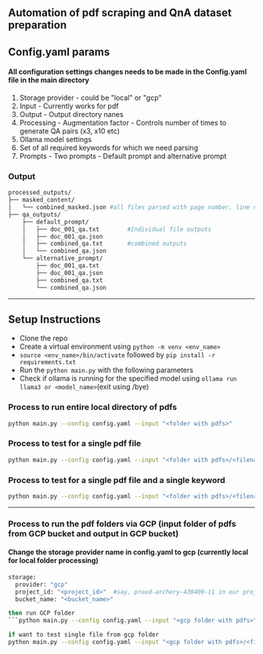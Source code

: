 ## Automation of pdf scraping and QnA dataset preparation

## Config.yaml params 
#### All configuration settings changes needs to be made in the Config.yaml file in the main directory
1. Storage provider - could be "local" or "gcp"
2. Input - Currently works for pdf
3. Output - Output directory nanes
4. Processing - Augmentation factor - Controls number of times to generate QA pairs (x3, x10 etc)
5. Ollama model settings
6. Set of all required keywords for which we need parsing
7. Prompts - Two prompts - Default prompt and alternative prompt

### Output 
```bash
processed_outputs/
├── masked_content/
│   └── combined_masked.json #all files parsed with page number, line number, all content from the previous block, current block and next two blocks 
├── qa_outputs/
    ├── default_prompt/
    │   ├── doc_001_qa.txt        #Individual file outputs
    │   ├── doc_001_qa.json
    │   ├── combined_qa.txt       #combined outputs
    │   └── combined_qa.json
    └── alternative_prompt/
        ├── doc_001_qa.txt
        ├── doc_001_qa.json
        ├── combined_qa.txt
        └── combined_qa.json
```
---

## Setup Instructions
- Clone the repo
- Create a virtual environment using ```python -m venv <env_name>```
- ```source <env_name>/bin/activate``` followed by ```pip install -r requirements.txt```
- Run the ```python main.py``` with the following parameters
- Check if ollama is running for the specified model using ```ollama run llama3 or <model_name>```(exit using /bye)

### Process to run entire local directory of pdfs 
```bash
python main.py --config config.yaml --input "<folder with pdfs>"
```

### Process to test for a single pdf file
```bash
python main.py --config config.yaml --input "<folder with pdfs>/<filename>.pdf"
```

### Process to test for a single pdf file and a single keyword
```bash
python main.py --config config.yaml --input "<folder with pdfs>/<filename>.pdf" --single-file --keyword "Waiting Period"
```

---

### Process to run the pdf folders via GCP (input folder of pdfs from GCP bucket and output in GCP bucket)
#### Change the storage provider name in config.yaml to gcp (currently local for local folder processing)

```bash
storage:
  provider: "gcp"
  project_id: "<project_id>"  #say, proud-archery-430400-i1 in our project case
  bucket_name: "<bucket_name>"

then run GCP folder
```python main.py --config config.yaml --input "<gcp folder with pdfs>"```

if want to test single file from gcp folder
python main.py --config config.yaml --input "<gcp folder with pdfs>/<filename>.pdf" --single-file

```



